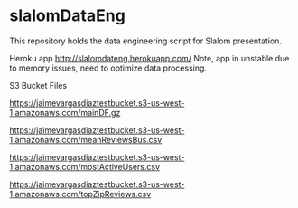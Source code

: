 # slalomDataEng
This repository holds the data engineering script for Slalom presentation.


Heroku app
 http://slalomdateng.herokuapp.com/
 Note, app in unstable due to memory issues, need to optimize data processing.
 
 
 
 S3 Bucket Files
 
 
 https://jaimevargasdiaztestbucket.s3-us-west-1.amazonaws.com/mainDF.gz
 
 
https://jaimevargasdiaztestbucket.s3-us-west-1.amazonaws.com/meanReviewsBus.csv


https://jaimevargasdiaztestbucket.s3-us-west-1.amazonaws.com/mostActiveUsers.csv


https://jaimevargasdiaztestbucket.s3-us-west-1.amazonaws.com/topZipReviews.csv

